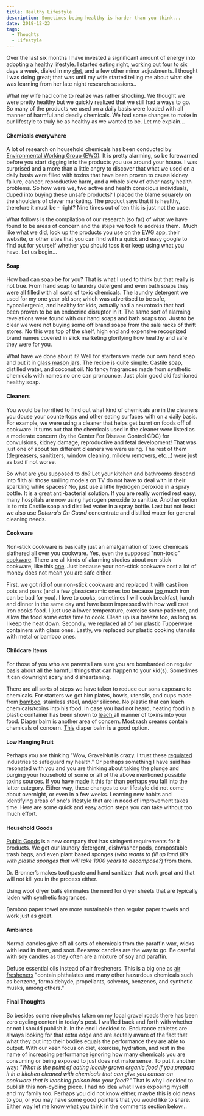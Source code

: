 ```yaml
---
title: Healthy Lifestyle
description: Sometimes being healthy is harder than you think...
date: 2018-12-23
tags: 
  - Thoughts
  - Lifestyle
---
```


<p>Over the last six months I have invested a significant amount of energy into adopting a healthy lifestyle. I started <a rel="noreferrer noopener" aria-label="Over the last six months I have invested a significant amount of energy into adopting a healthy lifestyle. I started eating right,  (opens in a new tab)" href="http://www.macadamgrinding.com/the-endurance-diet/" target="_blank">eating </a>right, <a rel="noreferrer noopener" aria-label="Over the last six months I have invested a significant amount of energy into adopting a healthy lifestyle. I started eating right, working out four to six days a week,  (opens in a new tab)" href="http://www.macadamgrinding.com/cross-training/" target="_blank">working out</a> four to six days a week, dialed in my <a rel="noreferrer noopener" aria-label="Over the last six months I have invested a significant amount of energy into adopting a healthy lifestyle. I started eating right, working out four to six days a week, dialed in my diet (opens in a new tab)" href="http://www.macadamgrinding.com/low-fodmap/" target="_blank">diet</a>, and a few other minor adjustments. I thought I was doing great; that was until my wife started telling me about what she was learning from her late night research sessions.. </p>

<p>What my wife had come to realize was rather shocking. We thought we were pretty healthy but we quickly realized that we still had a ways to go. So many of the products we used on a daily basis were loaded with all manner of harmful and deadly chemicals. We had some changes to make in our lifestyle to truly be as healthy as we wanted to be. Let me explain...</p>

<h4>Chemicals everywhere</h4>

<p>A lot of research on household chemicals has been conducted by <a rel="noreferrer noopener" aria-label="A lot of research on household chemicals has been conducted by Environmental Working Group (EWG) (opens in a new tab)" href="https://www.ewg.org/about-us" target="_blank">Environmental Working Group (EWG)</a>. It is pretty alarming, so be forewarned before you start digging into the products you use around your house. I was surprised and a more than a little angry to discover that what we used on a daily basis were filled with toxins that have been proven to cause kidney failure, cancer, reproductive harm, and a whole slew of other nasty health problems. So how were we, two active and health conscious individuals, duped into buying these unsafe products? I placed the blame squarely on the shoulders of clever marketing. The product says that it is healthy, therefore it must be - right? Nine times out of ten this is just not the case.</p>

<p>What follows is the compilation of our research (so far) of what we have found to be areas of concern and the steps we took to address them.  Much like what we did, look up the products you use on the <a rel="noreferrer noopener" aria-label="What follows is a list of daily use items that we (my wife and I) eliminated and why. I have avoided mentioning specific products, just look up your products on the EWG app and find out for yourself whether or not you should buy something else or  (opens in a new tab)" href="https://itunes.apple.com/us/app/ewgs-healthy-living/id703155791" target="_blank">EWG app, </a>their website, or other sites that you can find with a quick and easy google to find out for yourself whether you should toss it or keep using what you have. Let us begin...</p>

<h4>Soap</h4>

<p>How bad can soap be for you? That is what I used to think but that really is not true. From hand soap to laundry detergent and even bath soaps they were all filled with all sorts of toxic chemicals. The laundry detergent we used for my one year old son; which was advertised to be safe, hypoallergenic, and healthy for kids, actually had a neurotoxin that had been proven to be an endocrine disruptor in it. The same sort of alarming revelations were found with our hand soaps and bath soaps too. Just to be clear we were not buying some off brand soaps from the sale racks of thrift stores. No this was top of the shelf, high end and expensive recognized brand names covered in slick marketing glorifying how healthy and safe they were for you.&nbsp;</p>

<p>What have we done about it? Well for starters we made our own hand soap and put it in <a href="https://ecojarz.com" target="_blank" rel="noreferrer noopener" aria-label="glass mason jars (opens in a new tab)">glass mason jars</a>. The recipe is quite simple:&nbsp;Castile soap, distilled water, and coconut oil. No fancy fragrances made from synthetic chemicals with names no one can pronounce. Just plain good old fashioned healthy soap.<br></p>

<h4>Cleaners</h4>

<p>You would be horrified to find out what kind of chemicals are in the cleaners you douse your countertops and other eating surfaces with on a daily basis. For example, we were using a cleaner that helps get burnt on foods off of cookware. It turns out that the chemicals used in the cleaner were listed as a moderate concern (by the Center For Disease Control CDC) for convulsions, kidney damage, reproductive and fetal development! That was just one of about ten different cleaners we were using. The rest of them (degreasers, sanitizers, window cleaning, mildew removers, etc...) were just as bad if not worse.&nbsp;</p>

<p>So what are you supposed to do? Let your kitchen and bathrooms descend into filth all those smiling models on TV do not have to deal with in their sparkling white spaces? No, just use a little hydrogen peroxide in a spray bottle. It is a great anti-bacterial solution. If you are really worried rest easy, many hospitals are now using hydrogen peroxide to sanitize. Another option is to mix Castile soap and distilled water in a spray bottle. Last but not least we also use&nbsp;<em>Doterra's On Guard</em> concentrate and distilled water for general cleaning needs.&nbsp;</p>

<h4>Cookware</h4>

<p>Non-stick cookware is basically just an amalgamation of toxic chemicals slathered all over you cookware. Yes, even the supposed "non-toxic" <a rel="noreferrer noopener" aria-label="Non-stick cookware has a whole slew of very toxic chemicals, even the supposed &quot;non-toxic&quot; cookware. There are all kinds of alarming studies about cookware, like this one. Just because your non-stick cookware cost a lot of money does not mean you are safe either.&nbsp; (opens in a new tab)" href="https://draxe.com/best-nontoxic-cookware/" target="_blank">cookware</a>. There are all kinds of alarming studies about non-stick cookware, like this <a rel="noreferrer noopener" aria-label="Non-stick cookware has a whole slew of very toxic chemicals, even the supposed &quot;non-toxic&quot; cookware. There are all kinds of alarming studies about cookware, like this one. Just because your cookware cost a lot of money does not mean you are safe.&nbsp; (opens in a new tab)" href="https://www.dailymail.co.uk/health/article-6462775/Mens-penises-half-inch-smaller-chemicals-non-stick-frying-pans.html" target="_blank">one</a>. Just because your non-stick cookware cost a lot of money does not mean you are safe either.&nbsp;</p>

<p>First, we got rid of our non-stick cookware and replaced it with cast iron pots and pans (and a few glass/ceramic ones too because <a rel="noreferrer noopener" aria-label="too  (opens in a new tab)" href="https://www.thehealthyhomeeconomist.com/the-health-hazards-of-cast-iron-pans/" target="_blank">too </a>much iron can be bad for you). I love to cooks, sometimes I will cook breakfast, lunch and dinner in the same day and have been impressed with how well cast iron cooks food. I just use a lower temperature, exercise some patience, and allow the food some extra time to cook. Clean up is a breeze too, as long as I keep the heat down. Secondly, we replaced all of our plastic Tupperware containers with glass ones. Lastly, we replaced our plastic cooking utensils with metal or bamboo ones.&nbsp;</p>

<h4>Childcare Items</h4>

<p>For those of you who are parents I am sure you are bombarded on regular basis about all the harmful things that can happen to your kid(s). Sometimes it can downright scary and disheartening.&nbsp;</p>

<p>There are all sorts of steps we have taken to reduce our sons exposure to chemicals. For starters we got him plates, bowls, utensils, and cups made from <a rel="noreferrer noopener" aria-label="There are all sorts of steps we have taken to reduce our sons exposure to chemicals. For starters we got him plates, bowls, utensils, and cups made from bamboo, stainless steel, and/or silicone. No plastic that can leach chemicals/toxins into his food. Heating food in a plastic container in a microwave has been show to leach all manner of nasty toxins into the food.  (opens in a new tab)" href="https://avanchy.com" target="_blank">bamboo</a>, stainless steel, and/or silicone. No plastic that can leach chemicals/toxins into his food. In case you had not heard, heating food in a plastic container has been shown to <a rel="noreferrer noopener" aria-label="There are all sorts of steps we have taken to reduce our sons exposure to chemicals. For starters we got him plates, bowls, utensils, and cups made from bamboo, stainless steel, and/or silicone. No plastic that can leach chemicals/toxins into his food. Heating food in a plastic container in a microwave has been show to leach all manner of nasty toxins into the food.&nbsp; (opens in a new tab)" href="https://www.health.harvard.edu/staying-healthy/microwaving-food-in-plastic-dangerous-or-not" target="_blank">leach </a>all manner of toxins into your food. Diaper balm is another area of concern. Most rash creams contain chemicals of concern. <a rel="noreferrer noopener" aria-label="Diaper balm is another area of concern. Most rash creams contain chemicals of concern. This Diaper Balm is a good option.&nbsp; (opens in a new tab)" href="https://thrivemarket.com/p/motherlove-diaper-balm" target="_blank">This</a>&nbsp;diaper balm is a good option.&nbsp;</p>

<h4>Low Hanging Fruit</h4>

<p>Perhaps you are thinking "Wow, GravelNut is crazy. I trust these <a rel="noreferrer noopener" aria-label="regulated  (opens in a new tab)" href="http://tobacco.stanford.edu/tobacco_main/images_body.php?token1=fm_img0101.php" target="_blank">regulated</a> industries to safeguard my health." Or perhaps something I have said has resonated with you and you are thinking about taking the plunge and purging your household of some or all of the above mentioned possible toxins sources. If you have made it this far than perhaps you fall into the latter category. Either way, these changes to our lifestyle did not come about overnight, or even in a few weeks. Learning new habits and identifying areas of one's lifestyle that are in need of improvement takes time. Here are some quick and easy action steps you can take without too much effort.</p>

<h4>Household Goods</h4>

<p><a rel="noreferrer noopener" aria-label="Public Goods is a new company that has stringent requirements for it products. We get our laundry detergent, dishwasher pods, compostable trash bags, and plant based sponges (who wants to fill up land fills with many plastic sponges that will take 1000 years to decompose?) from them. (opens in a new tab)" href="https://www.publicgoods.com" target="_blank">Public Goods</a> is a new company that has stringent requirements for it products. We get our laundry detergent, dishwasher pods, compostable trash bags, and even plant based sponges (<em>who wants to fill up land fills with plastic sponges that will take 1000 years to decompose?</em>) from them.</p>

<p>Dr. Bronner’s makes toothpaste and hand sanitizer that work great and that will not kill you in the process either.</p>

<p>Using wool dryer balls eliminates the need for dryer sheets that are typically laden with synthetic fragrances. </p>

<p>Bamboo paper towel are more sustainable than regular paper towels and work just as great.&nbsp;</p>

<h4>Ambiance&nbsp;</h4>

<p>Normal candles give off all sorts of chemicals from the paraffin wax, wicks with lead in them, and soot. Beeswax candles are the way to go. Be careful with soy candles as they often are a mixture of soy and paraffin.&nbsp;</p>

<p>Defuse essential oils instead of air fresheners. This is a big one as <a rel="noreferrer noopener" aria-label="Difuse essential oils instead of air fresheners, this is a big one as air fresheners &quot;contain phthalates and many other hazardous chemicals such as benzene, formaldehyde, propellants, solvents, benzenes, and synthetic musks, among others.&quot; (opens in a new tab)" href="http://ackermancancercenter.com/blog/the-dangers-of-air-fresheners" target="_blank">air fresheners</a> "contain phthalates and many other hazardous chemicals such as benzene, formaldehyde, propellants, solvents, benzenes, and synthetic musks, among others."</p>

<h4>Final Thoughts</h4>

<p>So besides some nice photos taken on my local gravel roads there has been zero cycling content in today's post. I waffled back and forth with whether or not I should publish it. In the end I decided to. Endurance athletes are always looking for that extra edge and are acutely aware of the fact that what they put into their bodies equals the performance they are able to output. With our keen focus on diet, exercise, hydration, and rest in the name of increasing performance ignoring how many chemicals you are consuming or being exposed to just does not make sense. To put it another way: <em>"What is the point of eating locally grown organic food if you prepare it in a kitchen cleaned with chemicals that can give you cancer on cookware that is leaching poison into your food?"</em> That is why I decided to publish this non-cycling piece. I had no idea what I was exposing myself and my family too. Perhaps you did not know either, maybe this is old news to you, or you may have some good pointers that you would like to share. Either way let me know what you think in the comments section below... </p>